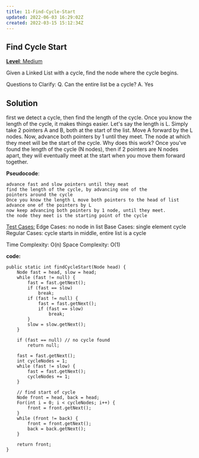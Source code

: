 ```yaml
---
title: 11-Find-Cycle-Start
updated: 2022-06-03 16:29:02Z
created: 2022-03-15 15:12:34Z
---
```


## **Find Cycle Start**

<ins>**Level**: Medium</ins>

Given a Linked List with a cycle, find the node where the cycle begins.

Questions to Clarify:
Q. Can the entire list be a cycle?
A. Yes

## Solution

first we detect a cycle, then find the length of the cycle.
Once you know the length of the cycle, it makes things easier. Let's say the length is L.
Simply take 2 pointers ​A​ and ​B​, both at the start of the list. Move​ A​ forward by the L nodes.
Now, advance both pointers by 1 until they meet. The node at which they meet will be the start of the
cycle.
Why does this work? Once you've found the length of the cycle (N nodes), then if 2 pointers are N
nodes apart, they will eventually meet at the start when you move them forward together.

**Pseudocode**:

```
advance fast and slow pointers until they meat
find the length of the cycle, by advancing one of the
pointers around the cycle
Once you know the length L move both pointers to the head of list
advance one of the pointers by L
now keep advancing both pointers by 1 node, until they meet.
the node they meet is the starting point of the cycle
```

<ins>Test Cases:</ins>
Edge Cases: no node in list
Base Cases: single element cycle
Regular Cases: cycle starts in middle, entire list is a cycle

Time Complexity: O(n)
Space Complexity: O(1)

**code:**

```
public static int findCycleStart(Node head) {
    Node fast = head, slow = head;
    while (fast != null) {
        fast = fast.getNext();
        if (fast == slow)
            break;
        if (fast != null) {
            fast = fast.getNext();
            if (fast == slow)
                break;
        }
        slow = slow.getNext();
    }

    if (fast == null) // no cycle found
        return null;

    fast = fast.getNext();
    int cycleNodes = 1;
    while (fast != slow) {
        fast = fast.getNext();
        cycleNodes += 1;
    }

    // find start of cycle
    Node front = head, back = head;
    For(int i = 0; i < cycleNodes; i++) {
        front = front.getNext();
    }
    while (front != back) {
        front = front.getNext();
        back = back.getNext();
    }

    return front;
}        
```